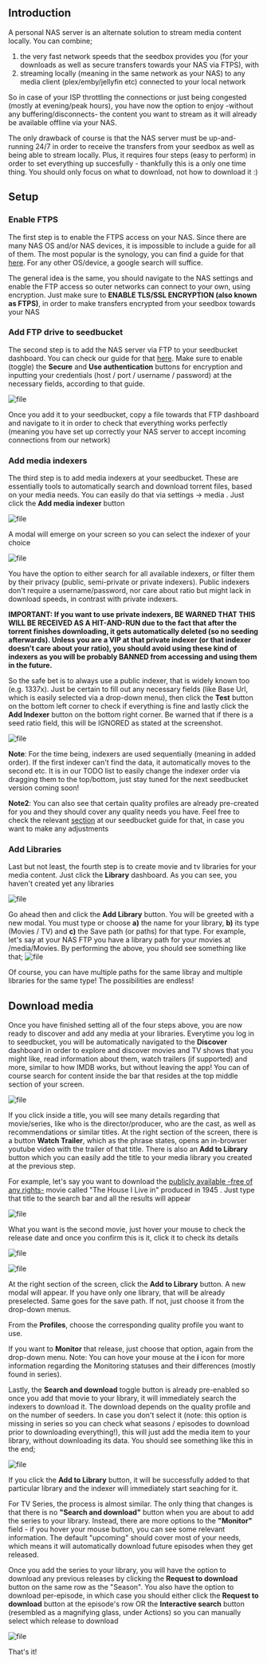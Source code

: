 ## Introduction

A personal NAS server is an alternate solution to stream media content locally.
You can combine;

1. the very fast network speeds that the seedbox provides you (for your downloads as well as secure transfers towards your NAS via FTPS), with
2. streaming locally (meaning in the same network as your NAS) to any media client (plex/emby/jellyfin etc) connected to your local network



So in case of your ISP throttling the connections or just being congested (mostly at evening/peak hours), you have now the option to enjoy -without any buffering/disconnects- the content you want to stream as it will already be available offline via your NAS.

The only drawback of course is that the NAS server must be up-and-running 24/7 in order to receive the transfers from your seedbox as well as being able to stream locally.
Plus, it requires four steps (easy to perform) in order to set everything up succesfully - thankfully this is a only one time thing. You should only focus on what to download, not how to download it :) 

## Setup

### Enable FTPS

The first step is to enable the FTPS access on your NAS. Since there are many NAS OS and/or NAS devices, it is impossible to include a guide for all of them. The most popular is the synology, you can find a guide for that [here](https://kb.synology.com/en-global/DSM/tutorial/How_to_access_files_on_Synology_NAS_via_FTP).
For any other OS/device, a google search will suffice.

The general idea is the same, you should navigate to the NAS settings and enable the FTP access so outer networks can connect to your own, using encryption.
Just make sure to **ENABLE TLS/SSL ENCRYPTION (also known as FTPS)**, in order to make transfers encrypted from your seedbox towards your NAS

### Add FTP drive to seedbucket

The second step is to add the NAS server via FTP to your seedbucket dashboard. You can check our guide for that [here](https://community.seedboxes.cc/articles/how-to-use-seedbucket#ftp).
Make sure to enable (toggle) the **Secure** and **Use authentication** buttons for encryption and inputting your credentials (host / port / username / password) at the necessary fields, according to that guide.

![file](https://rapiddot-support-community-uploads.s3.amazonaws.com/uploads/image-1716207282372.14.28.jpg)

Once you add it to your seedbucket, copy a file towards that FTP dashboard and navigate to it in order to check that everything works perfectly (meaning you have set up correctly your NAS server to accept incoming connections from our network)

### Add media indexers

The third step is to add media indexers at your seedbucket. These are essentially tools to automatically search and download torrent files, based on your media needs.
You can easily do that via settings -> media . Just click the **Add media indexer** button

![file](https://rapiddot-support-community-uploads.s3.amazonaws.com/uploads/image-1718878583008.16.09.jpg)

A modal will emerge on your screen so you can select the indexer of your choice

![file](https://rapiddot-support-community-uploads.s3.amazonaws.com/uploads/image-1716202200276.09.16.jpg)

You have the option to either search for all available indexers, or filter them by their privacy (public, semi-private or private indexers). Public indexers don't require a username/password, nor care about ratio but might lack in download speeds, in contrast with private indexers.

**IMPORTANT: If you want to use private indexers, BE WARNED THAT THIS WILL BE RECEIVED AS A HIT-AND-RUN due to the fact that after the torrent finishes downloading, it gets automatically deleted (so no seeding afterwards). Unless you are a VIP at that private indexer (or that indexer doesn't care about your ratio), you should avoid using these kind of indexers as you will be probably BANNED from accessing and using them in the future.**

So the safe bet is to always use a public indexer, that is widely known too (e.g. 1337x). Just be certain to fill out any necessary fields (like Base Url, which is easily selected via a drop-down menu), then click the **Test** button on the bottom left corner to check if everything is fine and lastly click the **Add Indexer** button on the bottom right corner. Be warned that if there is a seed ratio field, this will be IGNORED as stated at the screenshot.

![file](https://rapiddot-support-community-uploads.s3.amazonaws.com/uploads/image-1716207556154.18.42.jpg)

**Note**: For the time being, indexers are used sequentially (meaning in added order). If the first indexer can't find the data, it automatically moves to the second etc. It is in our TODO list to easily change the indexer order via dragging them to the top/bottom, just stay tuned for the next seedbucket version coming soon!

**Note2**: You can also see that certain quality profiles are already pre-created for you and they should cover any quality needs you have. Feel free to check the relevant [section](https://community.seedboxes.cc/articles/how-to-use-seedbucket#quality-profiles) at our seedbucket guide for that, in case you want to make any adjustments

### Add Libraries

Last but not least, the fourth step is to create movie and tv libraries for your media content.
Just click the **Library** dashboard. As you can see, you haven't created yet any libraries

![file](https://rapiddot-support-community-uploads.s3.amazonaws.com/uploads/image-1716208123376.28.18.jpg)

Go ahead then and click the **Add Library** button. You will be greeted with a new modal.
You must type or choose **a)** the name for your library, **b)** its type (Movies / TV) and **c)** the Save path (or paths) for that type.
For example, let's say at your NAS FTP you have a library path for your movies at /media/Movies. By performing the above, you should see something like that;
![file](https://rapiddot-support-community-uploads.s3.amazonaws.com/uploads/image-1716208054852.21.37.jpg)

Of course, you can have multiple paths for the same libray and multiple libraries for the same type! The possibilities are endless!

## Download media

Once you have finished setting all of the four steps above, you are now ready to discover and add any media at your libraries.
Everytime you log in to seedbucket, you will be automatically navigated to the **Discover** dashboard in order to explore and discover movies and TV shows that you might like, read information about them, watch trailers (if supported) and more, similar to how IMDB works, but without leaving the app!
You can of course search for content inside the bar that resides at the top middle section of your screen.

![file](https://rapiddot-support-community-uploads.s3.amazonaws.com/uploads/image-1716209944902.58.56.jpg)

If you click inside a title, you will see many details regarding that movie/series, like who is the director/producer, who are the cast, as well as recommendations or similar titles.
At the right section of the screen, there is a button **Watch Trailer**, which as the phrase states, opens an in-browser youtube video with the trailer of that title.
There is also an **Add to Library** button which you can easily add the title to your media library you created at the previous step.

For example, let's say you want to download the [publicly available -free of any rights-](https://archive.org/details/the-house-i-live-in-1945) movie called "The House I Live in" produced in 1945 . Just type that title to the search bar and all the results will appear

![file](https://rapiddot-support-community-uploads.s3.amazonaws.com/uploads/image-1716210557779.01.24.jpg)

What you want is the second movie, just hover your mouse to check the release date and once you confirm this is it, click it to check its details

![file](https://rapiddot-support-community-uploads.s3.amazonaws.com/uploads/image-1716210624578.09.58.jpg)

![file](https://rapiddot-support-community-uploads.s3.amazonaws.com/uploads/image-1716210756413.12.05.jpg)

At the right section of the screen, click the **Add to Library** button. A new modal will appear.
If you have only one library, that will be already preselected. Same goes for the save path.
If not, just choose it from the drop-down menus.

From the **Profiles**, choose the corresponding quality profile you want to use.

If you want to **Monitor** that release, just choose that option, again from the drop-down menu.
Note: You can hove your mouse at the **i** icon for more information regarding the Monitoring statuses and their differences (mostly found in series).

Lastly, the **Search and download** toggle button is already pre-enabled so once you add that movie to your library, it will immediately search the indexers to download it. The download depends on the quality profile and on the number of seeders.
In case you don't select it (note: this option is missing in series so you can check what seasons / episodes to download prior to downloading everything!), this will just add the media item to your library, without downloading its data.
You should see something like this in the end;

![file](https://rapiddot-support-community-uploads.s3.amazonaws.com/uploads/image-1716210991843.16.17.jpg)

If you click the **Add to Library** button, it will be successfully added to that particular library and the indexer will immediately start seaching for it. 

For TV Series, the process is almost similar. The only thing that changes is that there is no **"Search and download"** button when you are about to add the series to your library.
Instead, there are more options to the **"Monitor"** field - if you hover your mouse button, you can see some relevant information. The default "upcoming" should cover most of your needs, which means it will automatically download future episodes when they get released.

Once you add the series to your library, you will have the option to download any previous releases by clicking the **Request to download** button on the same row as the "Season".
You also have the option to download per-episode, in which case you should either click the **Request to download** button at the episode's row OR the **Interactive search** button (resembled as a magnifying glass, under Actions) so you can manually select which release to download

![file](https://rapiddot-support-community-uploads.s3.amazonaws.com/uploads/image-1718880812874.28.47.jpg)

That's it!
